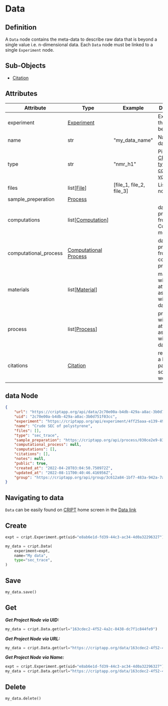# Data

## Definition

A `Data` node contains the meta-data to describe raw data that is beyond a single value i.e. n-dimensional data. Each `Data` node must be linked to a single `Experiment` node.


## Sub-Objects
* <a href="../../subobjects/citation" target="_blank">Citation</a>


## Attributes

| Attribute             | Type                                                | Example                  | Description                                                                             | Required |
|-----------------------|-----------------------------------------------------|--------------------------|-----------------------------------------------------------------------------------------|----------|
| experiment            | [Experiment](experiment.md)                         |                          | Experiment the data belongs to                                                          | True     |
| name                  | str                                                 | "my_data_name"           | Name of the data node                                                                   | True     |
| type                  | str                                                 | "nmr_h1"                 | Pick from [CRIPT data type controlled vocabulary](https://criptapp.org/keys/data-type/) | True     |
| files                 | list[[File](../supporting_nodes/file.md)]           | [file_1, file_2, file_3] | List of file nodes                                                                      | False    |
| sample_preperation    | [Process](process.md)                               |                          |                                                                                         | False    |
| computations          | list[[Computation](computation.md)]                 |                          | data produced from this Computation method                                              | False    |
| computational_process | [Computational Process](./computational_process.md) |                          | data was produced from this computation process                                         | False    |
| materials             | list[[Material](./material.md)]                     |                          | materials with attributes associated with the data node                                 | False    |
| process               | list[[Process](./process.md)]                       |                          | processes with attributes associated with the data node                                 | False    |
| citations             | [Citation](../subobjects/citation.md)               |                          | reference to a book, paper, or scholarly work                                           | False    |

## data Node

```json
{
    "url": "https://criptapp.org/api/data/2c70e00a-b4db-429a-a8ac-3b0d751f03cc/",
    "uid": "2c70e00a-b4db-429a-a8ac-3b0d751f03cc",
    "experiment": "https://criptapp.org/api/experiment/4ff25aaa-e139-494c-85ea-babca0a4c24c/",
    "name": "Crude SEC of polystyrene",
    "files": [],
    "type": "sec_trace",
    "sample_preparation": "https://criptapp.org/api/process/030ce2e9-834f-4912-9357-e589b1d1e7c1/",
    "computational_process": null,
    "computations": [],
    "citations": [],
    "notes": null,
    "public": true,
    "created_at": "2022-04-28T03:04:50.750972Z",
    "updated_at": "2022-08-11T00:40:46.416956Z",
    "group": "https://criptapp.org/api/group/3c612a84-1bf7-483a-942a-7ab56f71f83c/"
}
```



## Navigating to data 
`Data` can be easily found on <a href="https://criptapp.org" target="_blank">CRIPT</a> home screen in the 
<a href="https://criptapp.org/data/" target="_blank">Data link</a>

## Create
```python
expt = cript.Experiment.get(uid="e8ab6e1d-fd39-44c3-ac34-4d0a32296327")

my_data = cript.Data(
    experiment=expt, 
    name="My data", 
    type="sec_trace",
)
```

## Save
```python
my_data.save()
```

## Get
**_Get Project Node via UID:_**
```python
my_data = cript.Data.get(url="163cdec2-4f52-4a2c-8438-dc7f1c844fe9")
```

**_Get Project Node via URL:_**
```python
my_data = cript.Data.get(url="https://criptapp.org/data/163cdec2-4f52-4a2c-8438-dc7f1c844fe9/")
```

**_Get Project Node via Name:_**
```python
expt = cript.Experiment.get(uid="e8ab6e1d-fd39-44c3-ac34-4d0a32296327")
my_data = cript.Data.get(url="https://criptapp.org/data/163cdec2-4f52-4a2c-8438-dc7f1c844fe9/", experiment=expt)
```

## Delete

```python
my_data.delete()
```
